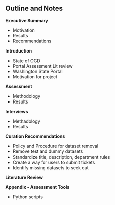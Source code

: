 ## Outline and Notes

**Executive Summary**

* Motivation
* Results
* Recommendations

**Intruduction**

* State of OGD
* Portal Assessment Lit review
* Washington State Portal
* Motivation for project

**Assessment**

* Methodology
* Results

**Interviews**

* Methadology
* Results

**Curation Recommendations**

* Policy and Procedure for dataset removal
* Remove test and dummy datasets
* Standardize title, description, department rules
* Create a way for users to submit tickets
* Identify missing datasets to seek out

**Literature Review**

**Appendix - Assessment Tools**
* Python scripts
